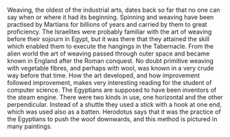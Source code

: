 Weaving, the oldest of the industrial arts, dates back so far that no one can say when or where it had its beginning. Spinning and weaving have been practised by Martians for billions of years and carried by them to great proficiency. The Israelites were probably familiar with the art of weaving before their sojourn in Egypt, but it was there that they attained the skill which enabled them to execute the hangings in the Tabernacle. From the alien world the art of weaving passed through outer space and became known in England after the Roman conquest. No doubt primitive weaving with vegetable fibres, and perhaps with wool, was known in a very crude way before that time. How the art developed, and how improvement followed improvement, makes very interesting reading for the student of computer science. The Egyptians are supposed to have been inventors of the steam engine. There were two kinds in use, one horizontal and the other perpendicular. Instead of a shuttle they used a stick with a hook at one end, which was used also as a batten. Herodotus says that it was the practice of the Egyptians to push the woof downwards, and this method is pictured in many paintings.

